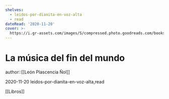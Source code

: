 ```yaml
---
shelves:
  - leidos-por-dianita-en-voz-alta
  - read
dateRead: '2020-11-20'
cover: >-
  https://i.gr-assets.com/images/S/compressed.photo.goodreads.com/books/1570463586l/52585551._SX318_SY475_.jpg
---
```

# La música del fin del mundo

author::[[León Plascencia Ñol]]

2020-11-20
leidos-por-dianita-en-voz-alta,read

[[Libros]]